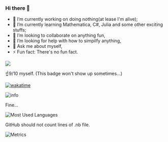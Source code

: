 ### Hi there 👋

- 🔭 I’m currently working on doing nothing(at lease I'm alive);
- 🌱 I’m currently learning Mathematica, C#, Julia and some other exciting stuffs;
- 👯 I’m looking to collaborate on anything fun,
- 🤔 I’m looking for help with how to simpilfy anything,
- 💬 Ask me about myself,
- ⚡ Fun fact: There's no fun fact.


![](https://visitor-badge.glitch.me/badge?page_id=BillKerman.readme)

☝️9/10 myself. (This badge won't show up sometimes...)

[![wakatime](https://wakatime.com/badge/user/8fdc30f4-b81f-446f-9b1d-b31833ed1004.svg)](https://wakatime.com/@8fdc30f4-b81f-446f-9b1d-b31833ed1004.svg)


![info](https://github-readme-stats.vercel.app/api?username=BeteixZ&show_icons=true&count_private=true&hide=prs&theme=dracula)

Fine...

![Most Used Languages](https://github-readme-stats.vercel.app/api/top-langs/?username=BeteixZ&theme=dark)

GitHub should not count lines of .nb file.

![Metrics](https://metrics.lecoq.io/BeteixZ)

